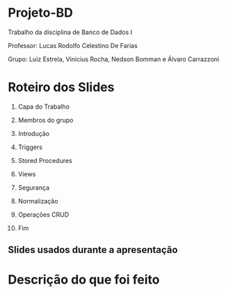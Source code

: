 # Projeto-BD
Trabalho da disciplina de Banco de Dados I  

Professor: Lucas Rodolfo Celestino De Farias  

Grupo: Luiz Estrela, Vinicius Rocha, Nedson Bomman e Álvaro Carrazzoni

# Roteiro dos Slides

1. Capa do Trabalho 

2. Membros do grupo

3. Introdução 

4. Triggers 

5. Stored Procedures

6. Views 

7. Segurança 

8. Normalização

9. Operações CRUD

10. Fim

## Slides usados durante a apresentação



# Descrição do que foi feito





